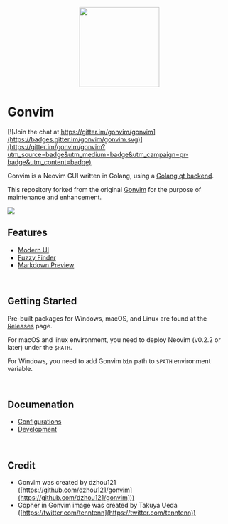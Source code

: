 <p align="center">
<img src="https://raw.githubusercontent.com/wiki/akiyosi/gonvim/images/gopher-with-neovim.png" width="180">
</p>

# Gonvim

[![Join the chat at https://gitter.im/gonvim/gonvim](https://badges.gitter.im/gonvim/gonvim.svg)](https://gitter.im/gonvim/gonvim?utm_source=badge&utm_medium=badge&utm_campaign=pr-badge&utm_content=badge)

Gonvim is a Neovim GUI written in Golang, using a [Golang qt backend](https://github.com/therecipe/qt).
 
This repository forked from the original [Gonvim](https://github.com/dzhou121/gonvim) for the purpose of maintenance and enhancement.

![](https://raw.githubusercontent.com/wiki/akiyosi/gonvim/images/top.png)

## Features

* [Modern UI](https://github.com/akiyosi/gonvim/wiki/Features#tabline-statusline-lint-message-command-line-and-message)
* [Fuzzy Finder](https://github.com/akiyosi/gonvim/wiki/Features#fuzzy-finder-in-gui)
* [Markdown Preview](https://github.com/akiyosi/gonvim/wiki/Features#markdown-preview)

<br>

## Getting Started
Pre-built packages for Windows, macOS, and Linux are found at the [Releases](https://github.com/akiyosi/gonvim/releases) page.

For macOS and linux environment, you need to deploy Neovim (v0.2.2 or later) under the `$PATH`.

For Windows, you need to add Gonvim `bin` path to `$PATH` environment variable.


<br>

## Documenation

* [Configurations](https://github.com/akiyosi/gonvim/wiki/Configurations)
* [Development](https://github.com/akiyosi/gonvim/wiki/Development)

<br>

## Credit
* Gonvim was created by dzhou121 ([https://github.com/dzhou121/gonvim](https://github.com/dzhou121/gonvim]))
* Gopher in Gonvim image was created by Takuya Ueda ([https://twitter.com/tenntenn](https://twitter.com/tenntenn))


